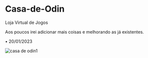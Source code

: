# Casa-de-Odin
 Loja Virtual de Jogos

Aos poucos irei adicionar mais coisas e melhorando as já existentes.

• 20/01/2023

![casa de odin1](https://user-images.githubusercontent.com/109696278/213788389-7bd468ef-263f-440b-97d9-e1d79371cf4b.png)
